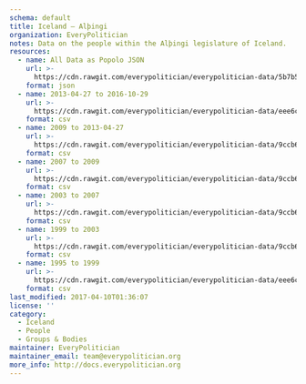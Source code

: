```yaml
---
schema: default
title: Iceland — Alþingi
organization: EveryPolitician
notes: Data on the people within the Alþingi legislature of Iceland.
resources:
  - name: All Data as Popolo JSON
    url: >-
      https://cdn.rawgit.com/everypolitician/everypolitician-data/5b7b5ed2ece885744836bd56516aa35000f529f2/data/Iceland/Assembly/ep-popolo-v1.0.json
    format: json
  - name: 2013-04-27 to 2016-10-29
    url: >-
      https://cdn.rawgit.com/everypolitician/everypolitician-data/eee6c8218a2bf6a1c850bdc98777b127440d02d9/data/Iceland/Assembly/term-2013.csv
    format: csv
  - name: 2009 to 2013-04-27
    url: >-
      https://cdn.rawgit.com/everypolitician/everypolitician-data/9ccb686cb357d8f8aa3cd198cbf61c64f2503394/data/Iceland/Assembly/term-2009.csv
    format: csv
  - name: 2007 to 2009
    url: >-
      https://cdn.rawgit.com/everypolitician/everypolitician-data/9ccb686cb357d8f8aa3cd198cbf61c64f2503394/data/Iceland/Assembly/term-2007.csv
    format: csv
  - name: 2003 to 2007
    url: >-
      https://cdn.rawgit.com/everypolitician/everypolitician-data/9ccb686cb357d8f8aa3cd198cbf61c64f2503394/data/Iceland/Assembly/term-2003.csv
    format: csv
  - name: 1999 to 2003
    url: >-
      https://cdn.rawgit.com/everypolitician/everypolitician-data/9ccb686cb357d8f8aa3cd198cbf61c64f2503394/data/Iceland/Assembly/term-1999.csv
    format: csv
  - name: 1995 to 1999
    url: >-
      https://cdn.rawgit.com/everypolitician/everypolitician-data/eee6c8218a2bf6a1c850bdc98777b127440d02d9/data/Iceland/Assembly/term-1995.csv
    format: csv
last_modified: 2017-04-10T01:36:07
license: ''
category:
  - Iceland
  - People
  - Groups & Bodies
maintainer: EveryPolitician
maintainer_email: team@everypolitician.org
more_info: http://docs.everypolitician.org
---
```

